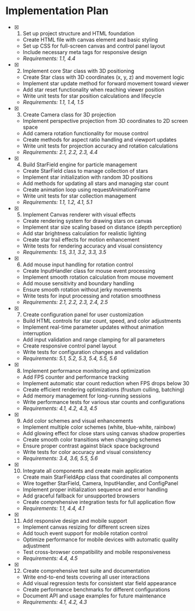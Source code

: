 # Implementation Plan

- [x] 1. Set up project structure and HTML foundation





  - Create HTML file with canvas element and basic styling
  - Set up CSS for full-screen canvas and control panel layout
  - Include necessary meta tags for responsive design
  - _Requirements: 1.1, 4.4_

- [x] 2. Implement core Star class with 3D positioning





  - Create Star class with 3D coordinates (x, y, z) and movement logic
  - Implement star update method for forward movement toward viewer
  - Add star reset functionality when reaching viewer position
  - Write unit tests for star position calculations and lifecycle
  - _Requirements: 1.1, 1.4, 1.5_

- [x] 3. Create Camera class for 3D projection






  - Implement perspective projection from 3D coordinates to 2D screen space
  - Add camera rotation functionality for mouse control
  - Create methods for aspect ratio handling and viewport updates
  - Write unit tests for projection accuracy and rotation calculations
  - _Requirements: 2.1, 2.2, 2.3, 4.4_

- [x] 4. Build StarField engine for particle management





  - Create StarField class to manage collection of stars
  - Implement star initialization with random 3D positions
  - Add methods for updating all stars and managing star count
  - Create animation loop using requestAnimationFrame
  - Write unit tests for star collection management
  - _Requirements: 1.1, 1.2, 4.1, 5.1_

- [x] 5. Implement Canvas renderer with visual effects





  - Create rendering system for drawing stars on canvas
  - Implement star size scaling based on distance (depth perception)
  - Add star brightness calculation for realistic lighting
  - Create star trail effects for motion enhancement
  - Write tests for rendering accuracy and visual consistency
  - _Requirements: 1.5, 3.1, 3.2, 3.3, 3.5_

- [x] 6. Add mouse input handling for rotation control





  - Create InputHandler class for mouse event processing
  - Implement smooth rotation calculation from mouse movement
  - Add mouse sensitivity and boundary handling
  - Ensure smooth rotation without jerky movements
  - Write tests for input processing and rotation smoothness
  - _Requirements: 2.1, 2.2, 2.3, 2.4, 2.5_

- [x] 7. Create configuration panel for user customization










  - Build HTML controls for star count, speed, and color adjustments
  - Implement real-time parameter updates without animation interruption
  - Add input validation and range clamping for all parameters
  - Create responsive control panel layout
  - Write tests for configuration changes and validation
  - _Requirements: 5.1, 5.2, 5.3, 5.4, 5.5, 5.6_

- [x] 8. Implement performance monitoring and optimization




  - Add FPS counter and performance tracking
  - Implement automatic star count reduction when FPS drops below 30
  - Create efficient rendering optimizations (frustum culling, batching)
  - Add memory management for long-running sessions
  - Write performance tests for various star counts and configurations
  - _Requirements: 4.1, 4.2, 4.3, 4.5_

- [x] 9. Add color schemes and visual enhancements




  - Implement multiple color schemes (white, blue-white, rainbow)
  - Add glowing effect for close stars using canvas shadow properties
  - Create smooth color transitions when changing schemes
  - Ensure proper contrast against black space background
  - Write tests for color accuracy and visual consistency
  - _Requirements: 3.4, 3.6, 5.5, 5.6_

- [x] 10. Integrate all components and create main application




  - Create main StarFieldApp class that coordinates all components
  - Wire together StarField, Camera, InputHandler, and ConfigPanel
  - Implement proper initialization sequence and error handling
  - Add graceful fallback for unsupported browsers
  - Create comprehensive integration tests for full application flow
  - _Requirements: 1.1, 4.4, 4.1_

- [x] 11. Add responsive design and mobile support





  - Implement canvas resizing for different screen sizes
  - Add touch event support for mobile rotation control
  - Optimize performance for mobile devices with automatic quality adjustment
  - Test cross-browser compatibility and mobile responsiveness
  - _Requirements: 4.4, 4.5_

- [x] 12. Create comprehensive test suite and documentation




  - Write end-to-end tests covering all user interactions
  - Add visual regression tests for consistent star field appearance
  - Create performance benchmarks for different configurations
  - Document API and usage examples for future maintenance
  - _Requirements: 4.1, 4.2, 4.3_